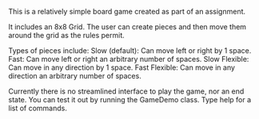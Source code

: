 This is a relatively simple board game created as part of an assignment.

It includes an 8x8 Grid. 
The user can create pieces and then move them around the grid as the rules permit.

Types of pieces include:
Slow (default): Can move left or right by 1 space.
Fast: Can move left or right an arbitrary number of spaces.
Slow Flexible: Can move in any direction by 1 space.
Fast Flexible: Can move in any direction an arbitrary number of spaces.

Currently there is no streamlined interface to play the game, nor an end state. 
You can test it out by running the GameDemo class. Type help for a list of commands.

